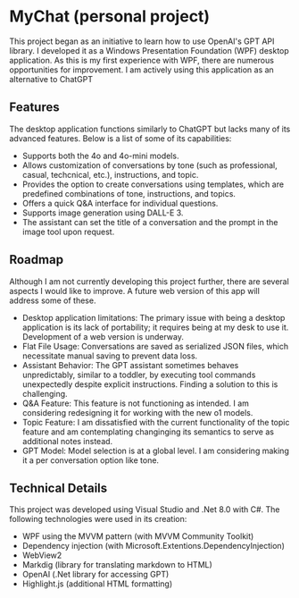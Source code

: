 # MyChat (personal project)
This project began as an initiative to learn how to use OpenAI's GPT API library. I developed it as a Windows Presentation Foundation (WPF) 
desktop application. As this is my first experience with WPF, there are numerous opportunities for improvement. I am actively using this 
application as an alternative to ChatGPT

## Features
The desktop application functions similarly to ChatGPT but lacks many of its advanced features. Below is a list of some of its capabilities:

* Supports both the 4o and 4o-mini models.
* Allows customization of conversations by tone (such as professional, casual, techcnical, etc.), instructions, and topic.
* Provides the option to create conversations using templates, which are predefined combinations of tone, instructions, and topics.
* Offers a quick Q&A interface for individual questions.
* Supports image generation using DALL-E 3.
* The assistant can set the title of a conversation and the prompt in the image tool upon request.

## Roadmap
Although I am not currently developing this project further, there are several aspects I would like to improve. A future web version of this app will address some of these.

* Desktop application limitations: The primary issue with being a desktop application is its lack of portability; it requires being at my desk to use it. Development of a web version is underway.
* Flat File Usage: Conversations are saved as serialized JSON files, which necessitate manual saving to prevent data loss.
* Assistant Behavior: The GPT assistant sometimes behaves unpredictably, similar to a toddler, by executing tool commands unexpectedly despite explicit instructions. Finding a solution to this is challenging.
* Q&A Feature: This feature is not functioning as intended. I am considering redesigning it for working with the new o1 models.
* Topic Feature: I am dissatisfied with the current functionality of the topic feature and am contemplating changinging its semantics to serve as additional notes instead.
* GPT Model: Model selection is at a global level. I am considering making it a per conversation option like tone.

## Technical Details
This project was developed using Visual Studio and .Net 8.0 with C#. The following technologies were used in its creation:

* WPF using the MVVM pattern (with MVVM Community Toolkit)
* Dependency injection (with Microsoft.Extentions.DependencyInjection)
* WebView2
* Markdig (library for translating markdown to HTML)
* OpenAI (.Net library for accessing GPT)
* Highlight.js (additional HTML formatting)


